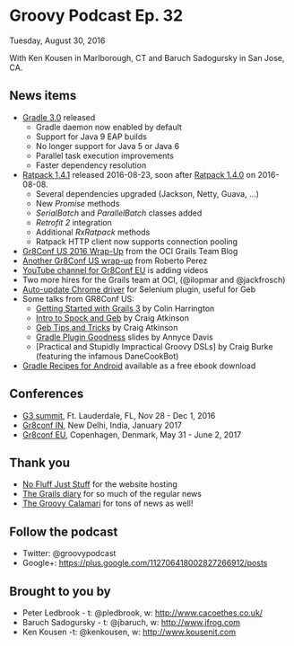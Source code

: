 # Groovy Podcast Ep. 32

Tuesday, August 30, 2016

With Ken Kousen in Marlborough, CT and Baruch Sadogursky in San Jose, CA.

## News items

* [Gradle 3.0](https://docs.gradle.org/3.0/release-notes) released
  * Gradle daemon now enabled by default
  * Support for Java 9 EAP builds
  * No longer support for Java 5 or Java 6
  * Parallel task execution improvements
  * Faster dependency resolution
* [Ratpack 1.4.1](https://ratpack.io/versions/1.4.1) released 2016-08-23, soon after [Ratpack 1.4.0](https://ratpack.io/versions/1.4.0) on 2016-08-08.
  * Several dependencies upgraded (Jackson, Netty, Guava, ...)
  * New _Promise_ methods
  * _SerialBatch_ and _ParallelBatch_ classes added
  * _Retrofit 2_ integration
  * Additional _RxRatpack_ methods
  * Ratpack HTTP client now supports connection pooling
* [Gr8Conf US 2016 Wrap-Up](http://grailsblog.ociweb.com/posts/2016/08/01/gr8conf-us-wrapup.html) from the OCI Grails Team Blog
* [Another Gr8Conf US wrap-up](https://rpalcolea.github.io/blog/2016/GR8Conf-US-Recap-2016.html) from Roberto Perez
* [YouTube channel for Gr8Conf EU](https://www.youtube.com/channel/UCJXNOMywewNmau4hzAy4LjA) is adding videos
* Two more hires for the Grails team at OCI, (@ilopmar and @jackfrosch)
* [Auto-update Chrome driver](https://plugins.gradle.org/plugin/eu.leontebbens.gradle.chromedriver-updater) for Selenium plugin, useful for Geb
* Some talks from GR8Conf US:
  * [Getting Started with Grails 3](http://slides.com/colinharrington/getting-started-with-grails-3-gr8confus-2016#/) by Colin Harrington
  * [Intro to Spock and Geb](https://craigatk.github.io/spock-geb-intro/#/) by Craig Atkinson
  * [Geb Tips and Tricks](https://craigatk.github.io/geb-tips-tricks/#/) by Craig Atkinson
  * [Gradle Plugin Goodness](http://www.adavis.info/2016/07/talk-gradle-plugin-goodness.html) slides by Annyce Davis
  * [Practical and Stupidly Impractical Groovy DSLs] by Craig Burke (featuring the infamous DaneCookBot)
* [Gradle Recipes for Android](https://gradle.org/blog/new-gradle-android-ebook-free/) available as a free ebook download

## Conferences

* [G3 summit](http://g3summit.com), Ft. Lauderdale, FL, Nov 28 - Dec 1, 2016
* [Gr8conf IN](http://gr8conf.in), New Delhi, India, January 2017
* [Gr8conf EU](http://gr8conf.eu), Copenhagen, Denmark, May 31 - June 2, 2017

## Thank you

* [No Fluff Just Stuff](https://nofluffjuststuff.com/home/main) for the website hosting
* [The Grails diary](http://grydeske.net/news) for so much of the regular news
* [The Groovy Calamari](http://groovycalamari.com/) for tons of news as well!

## Follow the podcast

* Twitter: @groovypodcast
* Google+: https://plus.google.com/112706418002827266912/posts

## Brought to you by

* Peter Ledbrook - t: @pledbrook, w: http://www.cacoethes.co.uk/
* Baruch Sadogursky - t: @jbaruch, w: http://www.jfrog.com
* Ken Kousen -t: @kenkousen, w: http://www.kousenit.com
